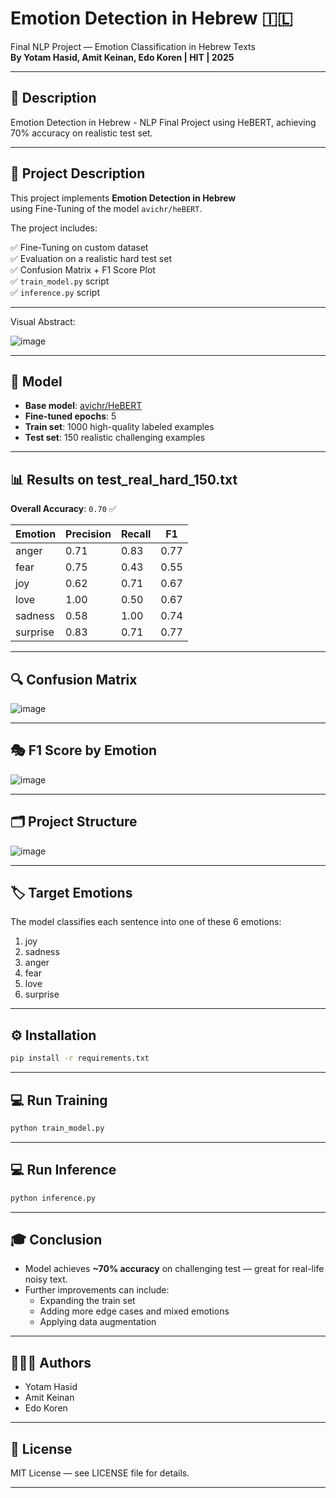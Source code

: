 # Emotion Detection in Hebrew 🇮🇱

Final NLP Project — Emotion Classification in Hebrew Texts  
**By Yotam Hasid, Amit Keinan, Edo Koren | HIT | 2025** 

---

## 🔖  Description

Emotion Detection in Hebrew - NLP Final Project using HeBERT, achieving 70% accuracy on realistic test set. 

---

## 🎯 Project Description

This project implements **Emotion Detection in Hebrew**  
using Fine-Tuning of the model `avichr/heBERT`.

The project includes:

✅ Fine-Tuning on custom dataset  
✅ Evaluation on a realistic hard test set  
✅ Confusion Matrix + F1 Score Plot  
✅ `train_model.py` script  
✅ `inference.py` script

---

Visual Abstract:

![image](https://github.com/user-attachments/assets/6a91b180-b578-4f21-b115-23b0ea313561)

---

## 🧠 Model

- **Base model**: [avichr/HeBERT](https://huggingface.co/avichr/heBERT)
- **Fine-tuned epochs**: 5
- **Train set**: 1000 high-quality labeled examples
- **Test set**: 150 realistic challenging examples

---

## 📊 Results on test_real_hard_150.txt

**Overall Accuracy**: `0.70` ✅

| Emotion    | Precision | Recall | F1  |
|------------|-----------|--------|-----|
| anger      | 0.71      | 0.83   | 0.77 |
| fear       | 0.75      | 0.43   | 0.55 |
| joy        | 0.62      | 0.71   | 0.67 |
| love       | 1.00      | 0.50   | 0.67 |
| sadness    | 0.58      | 1.00   | 0.74 |
| surprise   | 0.83      | 0.71   | 0.77 |

---

## 🔍 Confusion Matrix

![image](https://github.com/user-attachments/assets/247cb6a4-f698-4192-a3a4-585f25dc2a70)


---

## 🎭 F1 Score by Emotion

![image](https://github.com/user-attachments/assets/3f388e49-1116-4668-94a9-bec1d0dfde43)


---

## 🗂 Project Structure

![image](https://github.com/user-attachments/assets/e0e7f67f-3832-4d2f-9a08-bc155592531b)


---

## 🏷️ Target Emotions

The model classifies each sentence into one of these 6 emotions:

1. joy  
2. sadness  
3. anger  
4. fear  
5. love  
6. surprise

---

## ⚙️ Installation

```bash
pip install -r requirements.txt
```

---

## 💻 Run Training

```bash
python train_model.py
```

---

## 💻 Run Inference

```bash
python inference.py
```


---

## 🎓 Conclusion

- Model achieves **~70% accuracy** on challenging test — great for real-life noisy text.
- Further improvements can include:
    - Expanding the train set
    - Adding more edge cases and mixed emotions
    - Applying data augmentation

---

## 👨🏻‍💻 Authors

* Yotam Hasid  
* Amit Keinan  
* Edo Koren  

---

## 📜 License

MIT License — see LICENSE file for details.

---
